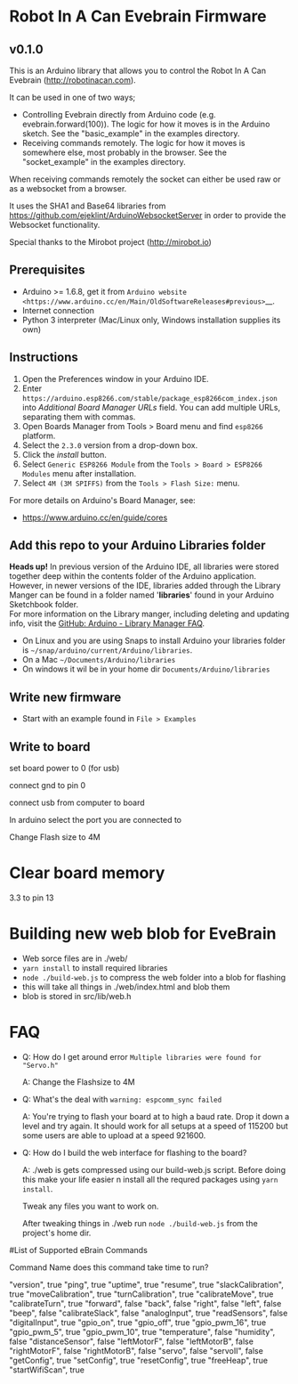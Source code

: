# Robot In A Can Evebrain Firmware


## v0.1.0

This is an Arduino library that allows you to control the Robot In A Can Evebrain (http://robotinacan.com).


It can be used in one of two ways;
 - Controlling Evebrain directly from Arduino code (e.g. evebrain.forward(100)).
   The logic for how it moves is in the Arduino sketch.
   See the "basic_example" in the examples directory.
 - Receiving commands remotely. The logic for how it moves is somewhere else,
   most probably in the browser. See the "socket_example" in the examples directory.



When receiving commands remotely the socket can
either be used raw or as a websocket from a browser.

It uses the SHA1 and Base64 libraries from
https://github.com/ejeklint/ArduinoWebsocketServer
in order to provide the Websocket functionality.

Special thanks to the Mirobot project (http://mirobot.io)


## Prerequisites

-  Arduino >= 1.6.8, get it from `Arduino
   website <https://www.arduino.cc/en/Main/OldSoftwareReleases#previous>`__.
-  Internet connection
-  Python 3 interpreter (Mac/Linux only, Windows installation supplies its own)

## Instructions

1. Open the Preferences window in your Arduino IDE.
1. Enter 
   ``https://arduino.esp8266.com/stable/package_esp8266com_index.json``
   into *Additional Board Manager URLs* field. You can add multiple
   URLs, separating them with commas.
1. Open Boards Manager from Tools > Board menu and find `esp8266`  platform.
1. Select the `2.3.0` version from a drop-down box.
1. Click the *install* button.
1. Select `Generic ESP8266 Module` from the `Tools > Board > ESP8266 Modules` menu after installation.
2.  Select `4M (3M SPIFFS)` from the `Tools > Flash Size:` menu.

For more details on Arduino's Board Manager, see:
- https://www.arduino.cc/en/guide/cores


## Add this repo to your Arduino Libraries folder

**Heads up!** In previous version of the Arduino IDE, all libraries were stored together deep within the contents folder of the Arduino application. However, in newer versions of the IDE, libraries added through the Library Manger can be found in a folder named '**libraries**' found in your Arduino Sketchbook folder.  
For more information on the Library manger, including deleting and updating info, visit the [GitHub: Arduino - Library Manager FAQ](https://github.com/arduino/Arduino/wiki/Library-Manager-FAQ).

* On Linux and you are using Snaps to install Arduino your libraries folder is `~/snap/arduino/current/Arduino/libraries`. 
* On a Mac `~/Documents/Arduino/libraries`
* On windows it wil be in your home dir `Documents/Arduino/libraries`

## Write new firmware

* Start with an example found in `File > Examples`

## Write to board

set board power to 0 (for usb)

connect gnd to pin 0

connect usb from computer to board

In arduino select the port you are connected to

Change Flash size to 4M

# Clear board memory

3.3 to pin 13


# Building new web blob for EveBrain

- Web sorce files are in  ./web/
- `yarn install` to install required libraries
- `node ./build-web.js` to compress the web folder into a blob for flashing
- this will take all things in ./web/index.html and blob them
- blob is stored in src/lib/web.h


# FAQ

* Q: How do I get around error `Multiple libraries were found for "Servo.h"`

  A: Change the Flashsize to 4M 
  
* Q: What's the deal with `warning: espcomm_sync failed`

  A: You're trying to flash your board at to high a baud rate. Drop it down a level and try again. It should work for all setups at a speed of 115200 but some users are able to upload at a speed 921600. 

* Q: How do I build the web interface for flashing to the board?
  
  A: ./web is gets compressed using our build-web.js script. Before doing this make your life easier n install all the requred packages using `yarn install`.
  
     Tweak any files you want to work on.
  
     After tweaking things in ./web run `node ./build-web.js` from the project's home dir.




#List of Supported eBrain Commands

Command Name         does this command take time to run?

"version",           true
"ping",              true
"uptime",            true
"resume",            true
"slackCalibration",  true
"moveCalibration",   true
"turnCalibration",   true
"calibrateMove",     true
"calibrateTurn",     true
"forward",           false
"back",              false
"right",             false
"left",              false
"beep",              false
"calibrateSlack",    false
"analogInput",       true
"readSensors",       false
"digitalInput",      true
"gpio_on",           true
"gpio_off",          true
"gpio_pwm_16",       true
"gpio_pwm_5",        true
"gpio_pwm_10",       true
"temperature",       false
"humidity",          false
"distanceSensor",    false
"leftMotorF",        false
"leftMotorB",        false
"rightMotorF",       false
"rightMotorB",       false
"servo",             false
"servoII",           false
"getConfig",         true
"setConfig",         true
"resetConfig",       true
"freeHeap",          true
"startWifiScan",     true
